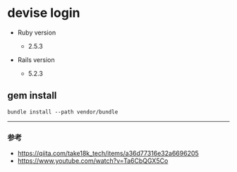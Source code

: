 # devise login

* Ruby version
  - 2.5.3

* Rails version
  - 5.2.3

## gem install

```
bundle install --path vendor/bundle
```

---

### 参考

- https://qiita.com/take18k_tech/items/a36d77316e32a6696205
- https://www.youtube.com/watch?v=Ta6CbQGX5Co
